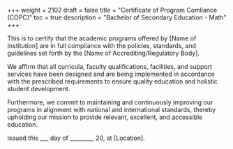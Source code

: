 +++
weight = 2102
draft = false
title = "Certificate of Program Comliance (COPC)"
toc = true
description = "Bachelor of Secondary Education - Math"
+++

This is to certify that the academic programs offered by [Name of Institution] are in full compliance with the policies, standards, and guidelines set forth by the [Name of Accrediting/Regulatory Body].

We affirm that all curricula, faculty qualifications, facilities, and support services have been designed and are being implemented in accordance with the prescribed requirements to ensure quality education and holistic student development.

Furthermore, we commit to maintaining and continuously improving our programs in alignment with national and international standards, thereby upholding our mission to provide relevant, excellent, and accessible education.

Issued this ___ day of ________, 20, at [Location].
